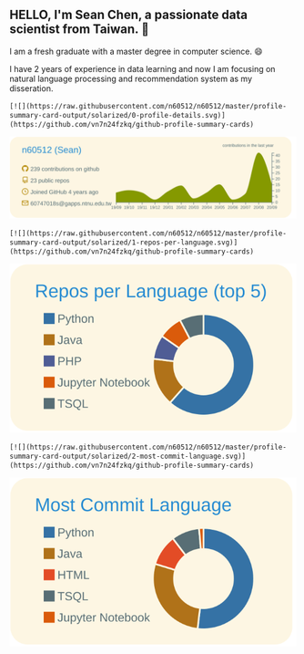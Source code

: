 ## HELLO, I'm Sean Chen, a passionate data scientist from Taiwan.  👋

I am a fresh graduate with a master degree in computer science. 😄

I have 2 years of experience in data learning and now I am focusing on natural language processing and recommendation system as my disseration.


```
[![](https://raw.githubusercontent.com/n60512/n60512/master/profile-summary-card-output/solarized/0-profile-details.svg)](https://github.com/vn7n24fzkq/github-profile-summary-cards)
```
![](https://raw.githubusercontent.com/n60512/n60512/master/profile-summary-card-output/solarized/0-profile-details.svg)


```
[![](https://raw.githubusercontent.com/n60512/n60512/master/profile-summary-card-output/solarized/1-repos-per-language.svg)](https://github.com/vn7n24fzkq/github-profile-summary-cards)
```
![](https://raw.githubusercontent.com/n60512/n60512/master/profile-summary-card-output/solarized/1-repos-per-language.svg)


```
[![](https://raw.githubusercontent.com/n60512/n60512/master/profile-summary-card-output/solarized/2-most-commit-language.svg)](https://github.com/vn7n24fzkq/github-profile-summary-cards)
```
![](https://raw.githubusercontent.com/n60512/n60512/master/profile-summary-card-output/solarized/2-most-commit-language.svg)


<!--
**n60512/n60512** is a ✨ _special_ ✨ repository because its `README.md` (this file) appears on your GitHub profile.

Here are some ideas to get you started:

- 🔭 I’m currently working on ...
- 🌱 I’m currently learning ...
- 👯 I’m looking to collaborate on ...
- 🤔 I’m looking for help with ...
- 💬 Ask me about ...
- 📫 How to reach me: ...
- 😄 Pronouns: ...
- ⚡ Fun fact: ...
-->

